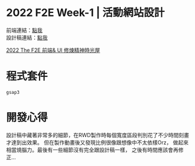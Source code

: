 # 2022 F2E Week-1 | 活動網站設計

前端連結：[點我](https://deamarunote.github.io/F2E_week/) <br>
設計稿連結：[點我](https://www.figma.com/file/M2aMcZsEIKBbRdLkj7fCAd/F2E-%2F-W1%3A-%E6%B4%BB%E5%8B%95%E7%B6%B2%E7%AB%99%E8%A8%AD%E8%A8%88?node-id=90%3A702)

[2022 The F2E 前端& UI 修煉精神時光屋](https://2022.thef2e.com/) 

# 程式套件
`gsap3`

# 開發心得

設計稿中藏著非常多的細節，在RWD製作時每個寬度區段判別花了不少時間刻畫才達到出效果。
但在製作動畫後又發現比例很像跟想像中不太依樣Orz，
做起來相當燒腦力。最後有一些細節沒有完全跟設計稿一樣，
之後有時間應該會再修正...
